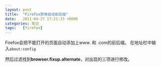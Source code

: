 ```yaml
---
layout: post
title:  "Firefox禁用自动前后缀"
date:   2011-04-27 17:21:33 +0800
categories: 笔记
tags:   [firefox]
---
```

Firefox会把不能打开的页面自动添加上www. 和 .com的前后缀。
在地址栏中输入`about:config`
 
然后过滤找到**browser.fixup.alternate**，对出现的三项进行修改。